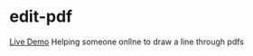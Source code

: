 # edit-pdf
[Live Demo](https://oze4.github.io/edit-pdf/)
 Helping someone onllne to draw a line through pdfs
